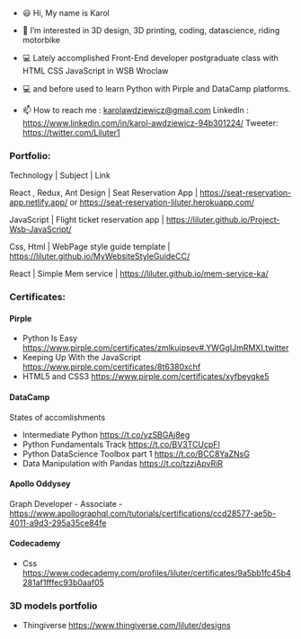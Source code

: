 - 😃 Hi, My name is Karol

- 👀 I’m interested in 3D design, 3D printing, coding, datascience, riding motorbike
- 💻 Lately accomplished Front-End developer postgraduate class with HTML CSS JavaScript in WSB Wroclaw
- 💻 and before used to learn Python with Pirple and DataCamp platforms.
- 📫 How to reach me :
  karolawdziewicz@gmail.com 
  LinkedIn : https://www.linkedin.com/in/karol-awdziewicz-94b301224/
  Tweeter: https://twitter.com/Liluter1
  

### Portfolio:

Technology | Subject | Link

React , Redux, Ant Design | Seat Reservation App | https://seat-reservation-app.netlify.app/ or https://seat-reservation-liluter.herokuapp.com/

JavaScript | Flight ticket reservation app |  https://liluter.github.io/Project-Wsb-JavaScript/

Css, Html | WebPage style guide template | https://liluter.github.io/MyWebsiteStyleGuideCC/

React | Simple Mem service | https://liluter.github.io/mem-service-ka/


### Certificates:

#### Pirple

- Python Is Easy https://www.pirple.com/certificates/zmlkujpsev#.YWGgIJmRMXI.twitter
- Keeping Up With the JavaScript https://www.pirple.com/certificates/8t6380xchf
- HTML5 and CSS3  https://www.pirple.com/certificates/xyfbeyqke5

#### DataCamp
States of accomlishments

- Intermediate Python  https://t.co/yzSBGAj8eg
- Python Fundamentals Track https://t.co/BV3TCUcpFl
- Python DataScience Toolbox part 1 https://t.co/BCC8YaZNsG
- Data Manipulation with Pandas https://t.co/tzzjApvRiR

#### Apollo Oddysey

Graph Developer - Associate - https://www.apollographql.com/tutorials/certifications/ccd28577-ae5b-4011-a9d3-295a35ce84fe

#### Codecademy

- Css https://www.codecademy.com/profiles/liluter/certificates/9a5bb1fc45b4281af1fffec93b0aaf05

### 3D models portfolio
- Thingiverse https://www.thingiverse.com/liluter/designs

<!---
Liluter/Liluter is a ✨ special ✨ repository because its `README.md` (this file) appears on your GitHub profile.
You can click the Preview link to take a look at your changes.
--->
